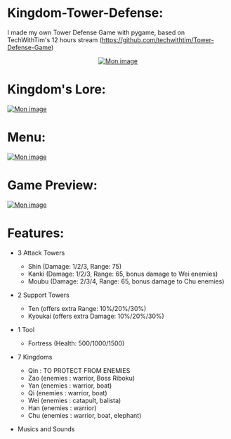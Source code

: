 # Kingdom-Tower-Defense:

I made my own Tower Defense Game with pygame, based on TechWithTim's 12 hours stream (https://github.com/techwithtim/Tower-Defense-Game)

<center><a href='https://www.casimages.com/i/201027062439727203.png.html' target='_blank' title='Mon image'><img src='https://nsa40.casimages.com/img/2020/10/27/201027062439727203.png' border='0' alt='Mon image' /></a></center>


# Kingdom's Lore: 

<a href='https://www.casimages.com/i/201027063031538664.png.html' target='_blank' title='Mon image'><img src='https://nsa40.casimages.com/img/2020/10/27/201027063031538664.png' border='0' alt='Mon image' /></a>

# Menu:

<a href='https://www.casimages.com/i/201030023422960065.png.html' target='_blank' title='Mon image'><img src='https://nsa40.casimages.com/img/2020/10/30/201030023422960065.png' border='0' alt='Mon image' /></a>

# Game Preview:

<a href='https://www.casimages.com/i/201030023640941979.png.html' target='_blank' title='Mon image'><img src='https://nsa40.casimages.com/img/2020/10/30/201030023640941979.png' border='0' alt='Mon image' /></a>

# Features:

- 3 Attack Towers
	- Shin (Damage: 1/2/3, Range: 75)
	- Kanki (Damage: 1/2/3, Range: 65, bonus damage to Wei enemies)
	- Moubu (Damage: 2/3/4, Range: 65, bonus damage to Chu enemies)
- 2 Support Towers
	- Ten (offers extra Range: 10%/20%/30%)
	- Kyoukai (offers extra Damage: 10%/20%/30%)
- 1 Tool
	- Fortress (Health: 500/1000/1500)

- 7 Kingdoms
	- Qin : TO PROTECT FROM ENEMIES
	- Zao (enemies : warrior, Boss Riboku)
	- Yan (enemies : warrior, boat)
	- Qi (enemies : warrior, boat)
	- Wei (enemies : catapult, balista)
	- Han (enemies : warrior)
	- Chu (enemies : warrior, boat, elephant)

- Musics and Sounds
